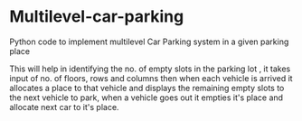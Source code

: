 # Multilevel-car-parking
Python code to implement multilevel Car Parking system in a given parking place

This will help in identifying the no. of empty slots in the parking lot , it takes input of no. of floors, rows and columns then when each vehicle is arrived it allocates a place to that vehicle and displays the remaining empty slots to the next vehicle to park, when a vehicle goes out it empties it's place and allocate next car to it's place.
